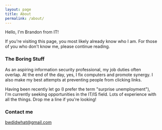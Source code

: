 ```yaml
---
layout: page
title: About
permalink: /about/
---
```


Hello, I'm Brandon from IT!

If you're visiting this page, you most likely already know who I am. For those of you who don't know me, please continue reading.

### The Boring Stuff

As an aspiring information security professional, my job duties often overlap. At the end of the day, yes, I fix computers and promote synergy. I also make my best attempts at preventing people from clicking links.

Having been recently let go (I prefer the term "surprise unemployment"), I'm currently seeking opportunities in the IT/IS field. Lots of experience with all the things. Drop me a line if you're looking!

### Contact me

[bwdidwhat@gmail.com](mailto:bwdidwhat@gmail.com)
